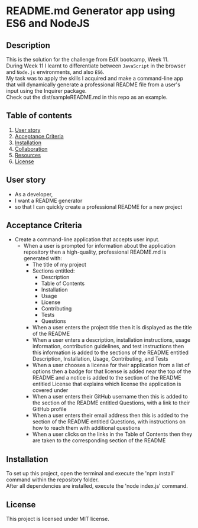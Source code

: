 # README.md Generator app using ES6 and NodeJS

## Description 

This is the solution for the challenge from EdX bootcamp, Week 11.  
During Week 11 I learnt to differentiate between ```JavaScript``` in the browser and ```Node.js``` environments, and also ```ES6```.  
My task was to apply the skills I acquired and make a command-line app that will dynamically generate a professional README file from a user's input using the Inquirer package.  
Check out the dist/sampleREADME.md in this repo as an example.

## Table of contents
1. [User story](#user_story)
2. [Acceptance Criteria](#acceptance_criteria)
3. [Installation](#installation)
4. [Collaboration](#collaboration )
5. [Resources](#resources)
6. [License](#license)

## User story

- As a developer,
- I want a README generator 
- so that I can quickly create a professional README for a new project

## Acceptance Criteria
- Create a command-line application that accepts user input.
  - When a user is prompted for information about the application repository then a high-quality, professional README.md is generated with:
    - The title of my project
    - Sections entitled:
      - Description
      - Table of Contents
      - Installation
      - Usage
      - License
      - Contributing
      - Tests
      - Questions
    - When a user enters the project title then it is displayed as the title of the README
    - When a user enters a description, installation instructions, usage information, contribution guidelines, and test instructions then this information is added to the sections of the README entitled Description, Installation, Usage, Contributing, and Tests
    - When a user chooses a license for their application from a list of options then a badge for that license is added near the top of the README and a notice is added to the section of the README entitled License that explains which license the application is covered under
    - When a user enters their GitHub username then this is added to the section of the README entitled Questions, with a link to their GitHub profile
    - When a user enters their email address then this is added to the section of the README entitled Questions, with instructions on how to reach them with additional questions
    - When a user clicks on the links in the Table of Contents then they are taken to the corresponding section of the README

## Installation 
To set up this project, open the terminal and execute the 'npm install' command within the repository folder.  
After all dependencies are installed, execute the 'node index.js' command.

## License 
This project is licensed under MIT license.


